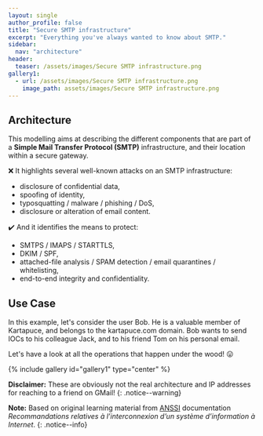 ```yaml
---
layout: single
author_profile: false
title: "Secure SMTP infrastructure"
excerpt: "Everything you've always wanted to know about SMTP."
sidebar:
  nav: "architecture"
header:
  teaser: /assets/images/Secure SMTP infrastructure.png
gallery1:
  - url: /assets/images/Secure SMTP infrastructure.png
    image_path: assets/images/Secure SMTP infrastructure.png
---
```


## Architecture

This modelling aims at describing the different components that are part of a **Simple Mail Transfer Protocol (SMTP)** infrastructure, and their location within a secure gateway.

:x: It highlights several well-known attacks on an SMTP infrastructure:
- disclosure of confidential data,
- spoofing of identity,
- typosquatting / malware / phishing / DoS,
- disclosure or alteration of email content.

:heavy_check_mark: And it identifies the means to protect:
- SMTPS / IMAPS / STARTTLS,
- DKIM / SPF,
- attached-file analysis / SPAM detection / email quarantines / whitelisting,
- end-to-end integrity and confidentiality.

## Use Case

In this example, let's consider the user Bob. He is a valuable member of Kartapuce, and belongs to the kartapuce.com domain. Bob wants to send IOCs to his colleague Jack, and to his friend Tom on his personal email.

Let's have a look at all the operations that happen under the wood! :stuck_out_tongue:

{% include gallery id="gallery1" type="center" %}

**Disclaimer:** These are obviously not the real architecture and IP addresses for reaching to a friend on GMail!
{: .notice--warning}

**Note:** Based on original learning material from [ANSSI](https://www.ssi.gouv.fr/) documentation *Recommandations relatives à l’interconnexion d’un système d’information à Internet*.
{: .notice--info}
